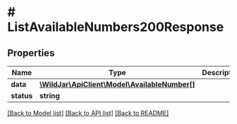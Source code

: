 # # ListAvailableNumbers200Response

## Properties

Name | Type | Description | Notes
------------ | ------------- | ------------- | -------------
**data** | [**\WildJar\ApiClient\Model\AvailableNumber[]**](AvailableNumber.md) |  | [optional]
**status** | **string** |  | [optional]

[[Back to Model list]](../../README.md#models) [[Back to API list]](../../README.md#endpoints) [[Back to README]](../../README.md)
